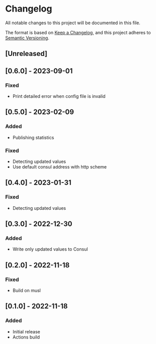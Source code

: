 # Changelog
All notable changes to this project will be documented in this file.

The format is based on [Keep a Changelog](https://keepachangelog.com/en/1.0.0/),
and this project adheres to [Semantic Versioning](https://semver.org/spec/v2.0.0.html).

## [Unreleased]

## [0.6.0] - 2023-09-01
### Fixed
- Print detailed error when config file is invalid

## [0.5.0] - 2023-02-09
### Added
- Publishing statistics
### Fixed
- Detecting updated values
- Use default consul address with http scheme

## [0.4.0] - 2023-01-31
### Fixed
- Detecting updated values

## [0.3.0] - 2022-12-30
### Added
- Write only updated values to Consul

## [0.2.0] - 2022-11-18
### Fixed
- Build on musl

## [0.1.0] - 2022-11-18
### Added
- Initial release
- Actions build
